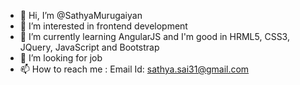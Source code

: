 - 👋 Hi, I’m @SathyaMurugaiyan
- 👀 I’m interested in frontend development
- 🌱 I’m currently learning AngularJS and I'm good in HRML5, CSS3, JQuery, JavaScript and Bootstrap
- 💞️ I’m looking for job
- 📫 How to reach me : Email Id: sathya.sai31@gmail.com

<!---
SathyaMurugaiyan/SathyaMurugaiyan is a ✨ special ✨ repository because its `README.md` (this file) appears on your GitHub profile.
You can click the Preview link to take a look at your changes.
--->

